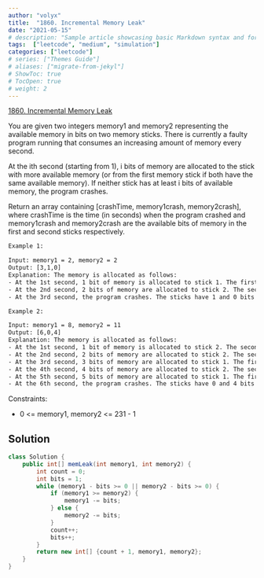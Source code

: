```yaml
---
author: "volyx"
title:  "1860. Incremental Memory Leak"
date: "2021-05-15"
# description: "Sample article showcasing basic Markdown syntax and formatting for HTML elements."
tags:  ["leetcode", "medium", "simulation"]
categories: ["leetcode"]
# series: ["Themes Guide"]
# aliases: ["migrate-from-jekyl"]
# ShowToc: true
# TocOpen: true
# weight: 2
---
```


[1860. Incremental Memory Leak](https://leetcode.com/problems/incremental-memory-leak/)

You are given two integers memory1 and memory2 representing the available memory in bits on two memory sticks. There is currently a faulty program running that consumes an increasing amount of memory every second.

At the ith second (starting from 1), i bits of memory are allocated to the stick with more available memory (or from the first memory stick if both have the same available memory). If neither stick has at least i bits of available memory, the program crashes.

Return an array containing [crashTime, memory1crash, memory2crash], where crashTime is the time (in seconds) when the program crashed and memory1crash and memory2crash are the available bits of memory in the first and second sticks respectively.

```txt
Example 1:

Input: memory1 = 2, memory2 = 2
Output: [3,1,0]
Explanation: The memory is allocated as follows:
- At the 1st second, 1 bit of memory is allocated to stick 1. The first stick now has 1 bit of available memory.
- At the 2nd second, 2 bits of memory are allocated to stick 2. The second stick now has 0 bits of available memory.
- At the 3rd second, the program crashes. The sticks have 1 and 0 bits available respectively.

Example 2:

Input: memory1 = 8, memory2 = 11
Output: [6,0,4]
Explanation: The memory is allocated as follows:
- At the 1st second, 1 bit of memory is allocated to stick 2. The second stick now has 10 bit of available memory.
- At the 2nd second, 2 bits of memory are allocated to stick 2. The second stick now has 8 bits of available memory.
- At the 3rd second, 3 bits of memory are allocated to stick 1. The first stick now has 5 bits of available memory.
- At the 4th second, 4 bits of memory are allocated to stick 2. The second stick now has 4 bits of available memory.
- At the 5th second, 5 bits of memory are allocated to stick 1. The first stick now has 0 bits of available memory.
- At the 6th second, the program crashes. The sticks have 0 and 4 bits available respectively.
```

Constraints:

- 0 <= memory1, memory2 <= 231 - 1

## Solution

```java
class Solution {
    public int[] memLeak(int memory1, int memory2) {
        int count = 0;
        int bits = 1;
        while (memory1 - bits >= 0 || memory2 - bits >= 0) {
            if (memory1 >= memory2) {
                memory1 -= bits;
            } else {
                memory2 -= bits;
            }
            count++;
            bits++;
        } 
        return new int[] {count + 1, memory1, memory2};
    }
}
```
